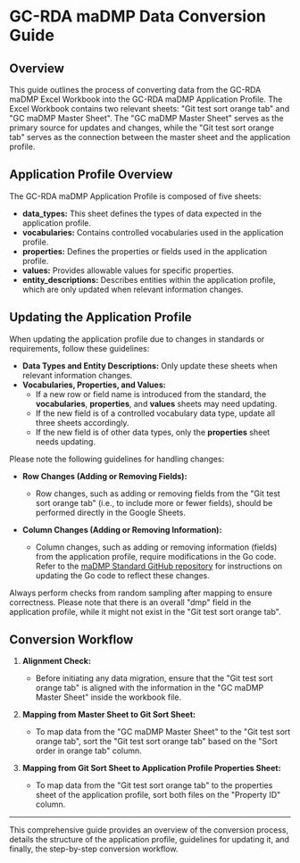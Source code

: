 # GC-RDA maDMP Data Conversion Guide

## Overview

This guide outlines the process of converting data from the GC-RDA maDMP Excel Workbook into the GC-RDA maDMP Application Profile. The Excel Workbook contains two relevant sheets: "Git test sort orange tab" and "GC maDMP Master Sheet". The "GC maDMP Master Sheet" serves as the primary source for updates and changes, while the "Git test sort orange tab" serves as the connection between the master sheet and the application profile.

## Application Profile Overview

The GC-RDA maDMP Application Profile is composed of five sheets:

- **data_types:** This sheet defines the types of data expected in the application profile.
- **vocabularies:** Contains controlled vocabularies used in the application profile.
- **properties:** Defines the properties or fields used in the application profile.
- **values:** Provides allowable values for specific properties.
- **entity_descriptions:** Describes entities within the application profile, which are only updated when relevant information changes.

## Updating the Application Profile

When updating the application profile due to changes in standards or requirements, follow these guidelines:

- **Data Types and Entity Descriptions:** Only update these sheets when relevant information changes.
- **Vocabularies, Properties, and Values:**
  - If a new row or field name is introduced from the standard, the **vocabularies**, **properties**, and **values** sheets may need updating.
  - If the new field is of a controlled vocabulary data type, update all three sheets accordingly.
  - If the new field is of other data types, only the **properties** sheet needs updating.

Please note the following guidelines for handling changes:

- **Row Changes (Adding or Removing Fields):**
  - Row changes, such as adding or removing fields from the "Git test sort orange tab" (i.e., to include more or fewer fields), should be performed directly in the Google Sheets.
  
- **Column Changes (Adding or Removing Information):**
  - Column changes, such as adding or removing information (fields) from the application profile, require modifications in the Go code. Refer to the [maDMP Standard GitHub repository](https://github.com/FAIRERdata/maDMP-Standard/blob/Tests/rda_dmp_common_standard_doc_generator/README.md) for instructions on updating the Go code to reflect these changes.

Always perform checks from random sampling after mapping to ensure correctness. Please note that there is an overall "dmp" field in the application profile, while it might not exist in the "Git test sort orange tab".

## Conversion Workflow

1. **Alignment Check:**
   - Before initiating any data migration, ensure that the "Git test sort orange tab" is aligned with the information in the "GC maDMP Master Sheet" inside the workbook file.

2. **Mapping from Master Sheet to Git Sort Sheet:**
   - To map data from the "GC maDMP Master Sheet" to the "Git test sort orange tab", sort the "Git test sort orange tab" based on the "Sort order in orange tab" column.

3. **Mapping from Git Sort Sheet to Application Profile Properties Sheet:**
   - To map data from the "Git test sort orange tab" to the properties sheet of the application profile, sort both files on the "Property ID" column.

---

This comprehensive guide provides an overview of the conversion process, details the structure of the application profile, guidelines for updating it, and finally, the step-by-step conversion workflow.
